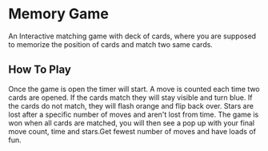 

# Memory Game
 An Interactive matching game with deck of cards, where you are supposed to memorize the position of cards and match two same cards.
## How To Play

Once the game is open the timer will start. A move is counted each time two cards are opened. 
If the cards match they will stay visible and turn blue. If the cards do not match, they will flash orange and flip back over. 
Stars are lost after a specific number of moves and aren't lost from time. The game is won when all cards are matched, you will then 
see a pop up with your final move count, time and stars.Get fewest number of moves and have loads of fun.

